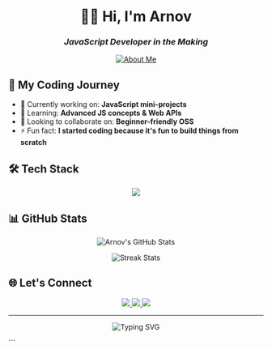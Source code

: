 
<div align="center">
  
# 👨‍💻 Hi, I'm Arnov  
### *JavaScript Developer in the Making*  

<a href="https://ibb.co.com/MD3Bj0P9"><img src="https://i.ibb.co.com/ynb4MjgV/carbon-1.png" alt="About Me" border="0" /></a>

</div>

## 🚀 My Coding Journey
- 🔭 Currently working on: **JavaScript mini-projects**
- 🌱 Learning: **Advanced JS concepts & Web APIs**
- 👯 Looking to collaborate on: **Beginner-friendly OSS**
- ⚡ Fun fact: **I started coding because it's fun to build things from scratch**

## 🛠️ Tech Stack
<p align="center">
  <img src="https://skillicons.dev/icons?i=js,html,css,vscode,git,github" />
</p>

## 📊 GitHub Stats
<div align="center">
  
![Arnov's GitHub Stats](https://github-readme-stats.vercel.app/api?username=arnov77&show_icons=true&theme=radical&include_all_commits=true&count_private=true)
  
![Streak Stats](https://streak-stats.demolab.com/?user=arnov77&theme=radical)

</div>

## 🌐 Let's Connect
<p align="center">
  <a href="https://t.me/arnov77">
    <img src="https://img.shields.io/badge/Telegram-2CA5E0?style=for-the-badge&logo=telegram&logoColor=white" />
  </a>
  <a href="https://twitter.com/arnov77">
    <img src="https://img.shields.io/badge/Twitter-1DA1F2?style=for-the-badge&logo=twitter&logoColor=white" />
  </a>
  <a href="https://instagram.com/arnov77">
    <img src="https://img.shields.io/badge/Instagram-E4405F?style=for-the-badge&logo=instagram&logoColor=white" />
  </a>
</p>

---

<div align="center">
  
![Typing SVG](https://readme-typing-svg.demolab.com?font=Fira+Code&pause=1000&color=FF79C6&center=true&vCenter=true&width=435&lines=console.log(%22Happy+Coding!%22+%F0%9F%91%8B);Keep+Learning+%F0%9F%93%9A;Code+Every+Day+%F0%9F%92%BB)

</div>
```
